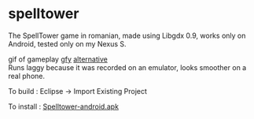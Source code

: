spelltower
==========

The SpellTower game in romanian, made using Libgdx 0.9, works only on Android, tested only on my Nexus S.

gif of gameplay <a href="https://gfycat.com/DenseGenerousHare">gfy</a> <a href="http://imgur.com/5bGkoMW">alternative</a> <br>
Runs laggy because it was recorded on an emulator, looks smoother on a real phone.


To build : Eclipse -> Import Existing Project

To install : <a href="https://github.com/pavelmalai/spelltower/blob/master/SpellTower-android/bin/SpellTower-android.apk?raw=true">Spelltower-android.apk</a>

